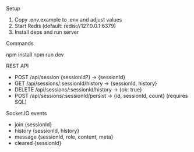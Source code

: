 Setup

1) Copy .env.example to .env and adjust values
2) Start Redis (default: redis://127.0.0.1:6379)
3) Install deps and run server

Commands

  npm install
  npm run dev

REST API

- POST /api/session {sessionId?} -> {sessionId}
- GET /api/sessions/:sessionId/history -> {sessionId, history}
- DELETE /api/sessions/:sessionId/history -> {ok: true}
- POST /api/sessions/:sessionId/persist -> {id, sessionId, count} (requires SQL)

Socket.IO events

- join {sessionId}
- history {sessionId, history}
- message {sessionId, role, content, meta}
- cleared {sessionId}


